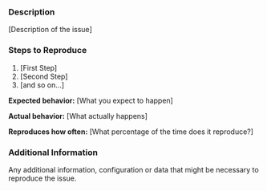 <!--

Have you read [Tide's Code of Conduct](CODE_OF_CONDUCT.md)? By filing an Issue, you are expected to comply with it, including treating everyone with respect.

Do you want to ask a question? Are you looking for support? The [`#tide` channel](https://wordpress.slack.com/messages/C7TK8FBUJ/) in [WordPress Slack](https://make.wordpress.org/chat/) is the best place for getting support.

-->

### Description

[Description of the issue]

### Steps to Reproduce

1. [First Step]
2. [Second Step]
3. [and so on...]

**Expected behavior:** [What you expect to happen]

**Actual behavior:** [What actually happens]

**Reproduces how often:** [What percentage of the time does it reproduce?]

### Additional Information

Any additional information, configuration or data that might be necessary to reproduce the issue.
